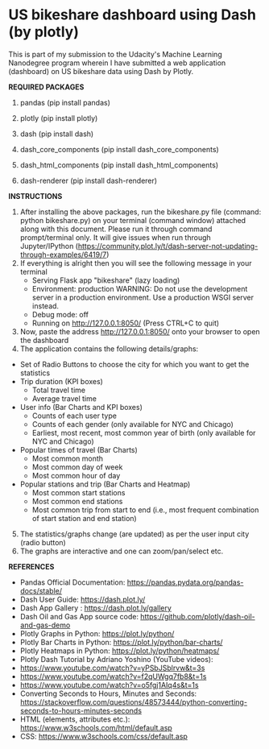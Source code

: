 # US bikeshare dashboard using Dash (by plotly)
  This is part of my submission to the Udacity's Machine Learning Nanodegree program wherein I have submitted a web application (dashboard) on US bikeshare data using Dash by Plotly.

**REQUIRED PACKAGES**

1. pandas (pip install pandas)

2. plotly (pip install plotly)

3. dash (pip install dash)

4. dash_core_components (pip install dash_core_components)

5. dash_html_components (pip install dash_html_components)

6. dash-renderer (pip install dash-renderer)


**INSTRUCTIONS**

1. After installing the above packages, run the bikeshare.py file (command: python bikeshare.py) on your terminal (command window) attached along with this document. Please run it through command prompt/terminal only. It will give issues when run through Jupyter/IPython (https://community.plot.ly/t/dash-server-not-updating-through-examples/6419/7) 
2. If everything is alright then you will see the following message in your terminal
      * Serving Flask app "bikeshare" (lazy loading)
      * Environment: production
       WARNING: Do not use the development server in a production environment.
       Use a production WSGI server instead.
      * Debug mode: off
      * Running on http://127.0.0.1:8050/ (Press CTRL+C to quit)
3. Now, paste the address http://127.0.0.1:8050/ onto your browser to open the dashboard
4. The application contains the following details/graphs:
* Set of Radio Buttons to choose the city for which you want to get the statistics
* Trip duration (KPI boxes)
  * Total travel time
  * Average travel time
* User info (Bar Charts and KPI boxes)
  * Counts of each user type
  * Counts of each gender (only available for NYC and Chicago)
  * Earliest, most recent, most common year of birth (only available for NYC and Chicago)
* Popular times of travel (Bar Charts)
  * Most common month
  * Most common day of week
  * Most common hour of day 
* Popular stations and trip (Bar Charts and Heatmap)
  * Most common start stations
  * Most common end stations
  * Most common trip from start to end (i.e., most frequent combination of start station and end station)
5. The statistics/graphs change (are updated) as per the user input city (radio button)
6. The graphs are interactive and one can zoom/pan/select etc.


**REFERENCES**

* Pandas Official Documentation: https://pandas.pydata.org/pandas-docs/stable/
* Dash User Guide: https://dash.plot.ly/ 
* Dash App Gallery : https://dash.plot.ly/gallery 
* Dash Oil and Gas App source code: https://github.com/plotly/dash-oil-and-gas-demo 
* Plotly Graphs in Python: https://plot.ly/python/ 
* Plotly Bar Charts in Python: https://plot.ly/python/bar-charts/ 
* Plotly Heatmaps in Python: https://plot.ly/python/heatmaps/ 
* Plotly Dash Tutorial by Adriano Yoshino (YouTube videos):
* https://www.youtube.com/watch?v=yPSbJSblrvw&t=3s 
* https://www.youtube.com/watch?v=f2qUWgq7fb8&t=1s 
* https://www.youtube.com/watch?v=o5fgj1AIq4s&t=1s 
* Converting Seconds to Hours, Minutes and Seconds: https://stackoverflow.com/questions/48573444/python-converting-seconds-to-hours-minutes-seconds 
* HTML (elements, attributes etc.): https://www.w3schools.com/html/default.asp 
* CSS: https://www.w3schools.com/css/default.asp 


        



        

